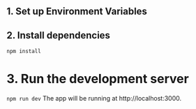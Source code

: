 ## 1. Set up Environment Variables

## 2. Install dependencies

`npm install`

# 3. Run the development server

`npm run dev`
The app will be running at http://localhost:3000.
